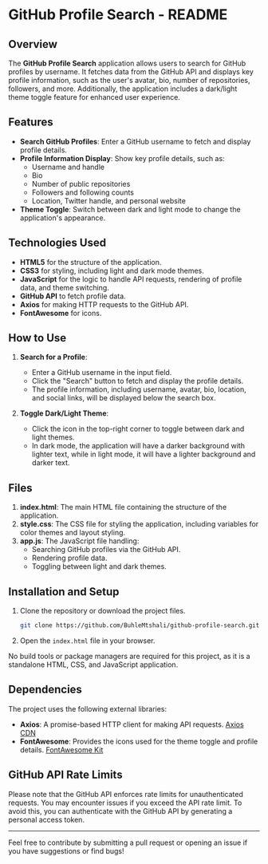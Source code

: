 # GitHub Profile Search - README

## Overview

The **GitHub Profile Search** application allows users to search for GitHub profiles by username. It fetches data from the GitHub API and displays key profile information, such as the user's avatar, bio, number of repositories, followers, and more. Additionally, the application includes a dark/light theme toggle feature for enhanced user experience.

## Features

- **Search GitHub Profiles**: Enter a GitHub username to fetch and display profile details.
- **Profile Information Display**: Show key profile details, such as:
  - Username and handle
  - Bio
  - Number of public repositories
  - Followers and following counts
  - Location, Twitter handle, and personal website
- **Theme Toggle**: Switch between dark and light mode to change the application's appearance.
  
## Technologies Used

- **HTML5** for the structure of the application.
- **CSS3** for styling, including light and dark mode themes.
- **JavaScript** for the logic to handle API requests, rendering of profile data, and theme switching.
- **GitHub API** to fetch profile data.
- **Axios** for making HTTP requests to the GitHub API.
- **FontAwesome** for icons.

## How to Use

1. **Search for a Profile**:
   - Enter a GitHub username in the input field.
   - Click the "Search" button to fetch and display the profile details.
   - The profile information, including username, avatar, bio, location, and social links, will be displayed below the search box.
   
2. **Toggle Dark/Light Theme**:
   - Click the icon in the top-right corner to toggle between dark and light themes.
   - In dark mode, the application will have a darker background with lighter text, while in light mode, it will have a lighter background and darker text.

## Files

1. **index.html**: The main HTML file containing the structure of the application.
2. **style.css**: The CSS file for styling the application, including variables for color themes and layout styling.
3. **app.js**: The JavaScript file handling:
   - Searching GitHub profiles via the GitHub API.
   - Rendering profile data.
   - Toggling between light and dark themes.

## Installation and Setup

1. Clone the repository or download the project files.
   ```bash
   git clone https://github.com/BuhleMtshali/github-profile-search.git
   ```
2. Open the `index.html` file in your browser.

No build tools or package managers are required for this project, as it is a standalone HTML, CSS, and JavaScript application.

## Dependencies

The project uses the following external libraries:
- **Axios**: A promise-based HTTP client for making API requests. [Axios CDN](https://cdn.jsdelivr.net/npm/axios@1.6.7/dist/axios.min.js)
- **FontAwesome**: Provides the icons used for the theme toggle and profile details. [FontAwesome Kit](https://kit.fontawesome.com/47ef0eeb2e.js)

## GitHub API Rate Limits

Please note that the GitHub API enforces rate limits for unauthenticated requests. You may encounter issues if you exceed the API rate limit. To avoid this, you can authenticate with the GitHub API by generating a personal access token.



---

Feel free to contribute by submitting a pull request or opening an issue if you have suggestions or find bugs!
